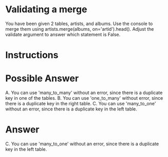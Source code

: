 # Validating a merge
You have been given 2 tables, artists, and albums. Use the console to merge them using artists.merge(albums, on='artid').head(). Adjust the validate argument to answer which statement is False.

# Instructions

# Possible Answer

A. You can use 'many_to_many' without an error, since there is a duplicate key in one of the tables.
B. You can use 'one_to_many' without error, since there is a duplicate key in the right table.
C. You can use 'many_to_one' without an error, since there is a duplicate key in the left table.

# Answer
C. You can use 'many_to_one' without an error, since there is a duplicate key in the left table.

